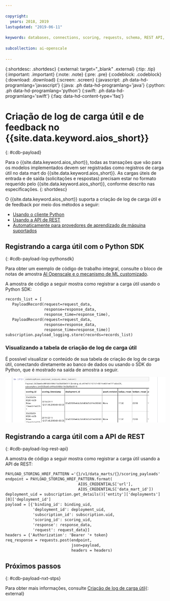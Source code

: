```yaml
---

copyright:
  years: 2018, 2019
lastupdated: "2019-06-11"

keywords: databases, connections, scoring, requests, schema, REST API, API

subcollection: ai-openscale

---
```


{:shortdesc: .shortdesc}
{:external: target="_blank" .external}
{:tip: .tip}
{:important: .important}
{:note: .note}
{:pre: .pre}
{:codeblock: .codeblock}
{:download: .download}
{:screen: .screen}
{:javascript: .ph data-hd-programlang='javascript'}
{:java: .ph data-hd-programlang='java'}
{:python: .ph data-hd-programlang='python'}
{:swift: .ph data-hd-programlang='swift'}
{:faq: data-hd-content-type='faq'}

# Criação de log de carga útil e de feedback no {{site.data.keyword.aios_short}}
{: #cdb-payload}

Para o {{site.data.keyword.aios_short}}, todas as transações que vão para os modelos implementados devem ser registradas como registros de carga útil no data mart do {{site.data.keyword.aios_short}}. As cargas úteis de entrada e de saída (solicitações e respostas) precisam estar no formato requerido pelo {{site.data.keyword.aios_short}}, conforme descrito nas especificações.
{: shortdesc}

O {{site.data.keyword.aios_short}} suporta a criação de log de carga útil e de feedback por meio dos métodos a seguir:

- [Usando o cliente Python](/docs/services/ai-openscale?topic=ai-openscale-cdb-payload#cdb-payload-log-pythonsdk)
- [Usando a API de REST](/docs/services/ai-openscale?topic=ai-openscale-cdb-payload#cdb-payload-log-rest-api)
- [Automaticamente para provedores de aprendizado de máquina suportados](/docs/services/ai-openscale?topic=ai-openscale-fmrk-workaround-pyld-lg)

## Registrando a carga útil com o Python SDK
{: #cdb-payload-log-pythonsdk}

Para obter um exemplo de código de trabalho integral, consulte o bloco de notas de amostra [AI Openscale e o mecanismo de ML customizado](https://github.com/pmservice/ai-openscale-tutorials/blob/master/notebooks/AI%20OpenScale%20and%20Custom%20ML%20Engine.ipynb).

A amostra de código a seguir mostra como registrar a carga útil usando o Python SDK:

```
records_list = [
   PayloadRecord(request=request_data,
                 response=response_data,
                 response_time=response_time),
   PayloadRecord(request=request_data,
                 response=response_data,
                 response_time=response_time)]
subscription.payload_logging.store(records=records_list)
```

### Visualizando a tabela de criação de log de carga útil

É possível visualizar o conteúdo de sua tabela de criação de log de carga útil, conectando diretamente ao banco de dados ou usando o SDK do Python, que é mostrado na saída de amostra a seguir. 

![Saída de amostra do SDK do Python da tabela de criação de log de carga útil](images/wosntbok.png)


## Registrando a carga útil com a API de REST
{: #cdb-payload-log-rest-api}

A amostra de código a seguir mostra como registrar a carga útil usando a API de REST:

```
PAYLOAD_STORING_HREF_PATTERN ='{}/v1/data_marts/{}/scoring_payloads'
endpoint = PAYLOAD_STORING_HREF_PATTERN.format(
                                AIOS_CREDENTIALS['url'],
                                AIOS_CREDENTIALS['data_mart_id'])
deployment_uid = subscription.get_details()['entity']['deployments'][0]['deployment_id']
payload = [{'binding_id': binding_uid,
            'deployment_id': deployment_uid,
            'subscription_id': subscription.uid,
            'scoring_id': scoring_uid,
            'response': response_data,
            'request': request_data}]
headers = {'Authorization': 'Bearer '+ token}
req_response = requests.post(endpoint,
                             json=payload,
                             headers = headers)
```



## Próximos passos
{: #cdb-payload-nxt-stps}

Para obter mais informações, consulte [Criação de log de carga útil](http://aiopenscale-api.mybluemix.net/#/Payload%20Logging%20(Public%20API)/publishScoringPayload){: external}



